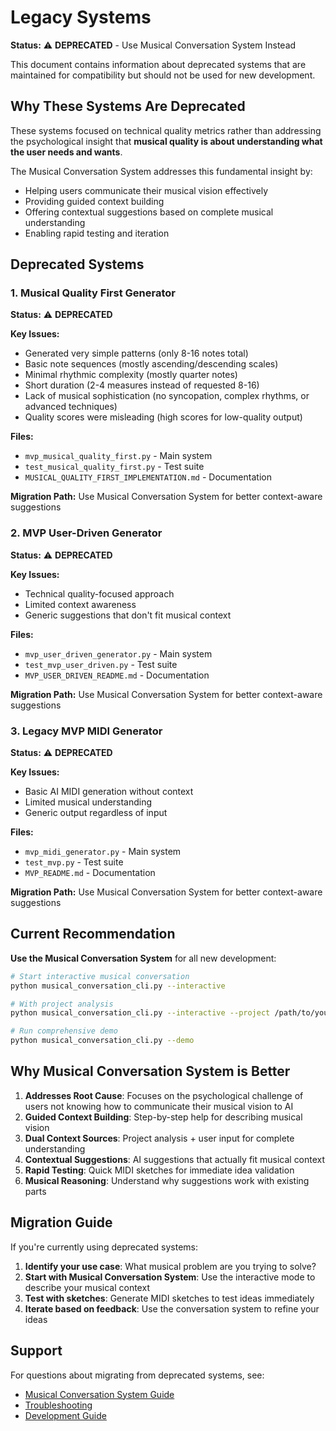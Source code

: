 # Legacy Systems

**Status:** ⚠️ **DEPRECATED** - Use Musical Conversation System Instead

This document contains information about deprecated systems that are maintained for compatibility but should not be used for new development.

## Why These Systems Are Deprecated

These systems focused on technical quality metrics rather than addressing the psychological insight that **musical quality is about understanding what the user needs and wants**.

The Musical Conversation System addresses this fundamental insight by:
- Helping users communicate their musical vision effectively
- Providing guided context building
- Offering contextual suggestions based on complete musical understanding
- Enabling rapid testing and iteration

## Deprecated Systems

### 1. Musical Quality First Generator
**Status:** ⚠️ **DEPRECATED**

**Key Issues:**
- Generated very simple patterns (only 8-16 notes total)
- Basic note sequences (mostly ascending/descending scales)
- Minimal rhythmic complexity (mostly quarter notes)
- Short duration (2-4 measures instead of requested 8-16)
- Lack of musical sophistication (no syncopation, complex rhythms, or advanced techniques)
- Quality scores were misleading (high scores for low-quality output)

**Files:**
- `mvp_musical_quality_first.py` - Main system
- `test_musical_quality_first.py` - Test suite
- `MUSICAL_QUALITY_FIRST_IMPLEMENTATION.md` - Documentation

**Migration Path:** Use Musical Conversation System for better context-aware suggestions

### 2. MVP User-Driven Generator
**Status:** ⚠️ **DEPRECATED**

**Key Issues:**
- Technical quality-focused approach
- Limited context awareness
- Generic suggestions that don't fit musical context

**Files:**
- `mvp_user_driven_generator.py` - Main system
- `test_mvp_user_driven.py` - Test suite
- `MVP_USER_DRIVEN_README.md` - Documentation

**Migration Path:** Use Musical Conversation System for better context-aware suggestions

### 3. Legacy MVP MIDI Generator
**Status:** ⚠️ **DEPRECATED**

**Key Issues:**
- Basic AI MIDI generation without context
- Limited musical understanding
- Generic output regardless of input

**Files:**
- `mvp_midi_generator.py` - Main system
- `test_mvp.py` - Test suite
- `MVP_README.md` - Documentation

**Migration Path:** Use Musical Conversation System for better context-aware suggestions

## Current Recommendation

**Use the Musical Conversation System** for all new development:

```bash
# Start interactive musical conversation
python musical_conversation_cli.py --interactive

# With project analysis
python musical_conversation_cli.py --interactive --project /path/to/your/project.mid

# Run comprehensive demo
python musical_conversation_cli.py --demo
```

## Why Musical Conversation System is Better

1. **Addresses Root Cause**: Focuses on the psychological challenge of users not knowing how to communicate their musical vision to AI
2. **Guided Context Building**: Step-by-step help for describing musical vision
3. **Dual Context Sources**: Project analysis + user input for complete understanding
4. **Contextual Suggestions**: AI suggestions that actually fit musical context
5. **Rapid Testing**: Quick MIDI sketches for immediate idea validation
6. **Musical Reasoning**: Understand why suggestions work with existing parts

## Migration Guide

If you're currently using deprecated systems:

1. **Identify your use case**: What musical problem are you trying to solve?
2. **Start with Musical Conversation System**: Use the interactive mode to describe your musical context
3. **Test with sketches**: Generate MIDI sketches to test ideas immediately
4. **Iterate based on feedback**: Use the conversation system to refine your ideas

## Support

For questions about migrating from deprecated systems, see:
- [Musical Conversation System Guide](MUSICAL_CONVERSATION_README.md)
- [Troubleshooting](TROUBLESHOOTING.md)
- [Development Guide](DEVELOPMENT.md)
